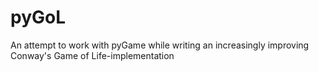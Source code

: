 # pyGoL
An attempt to work with pyGame while writing an increasingly improving Conway's Game of Life-implementation

